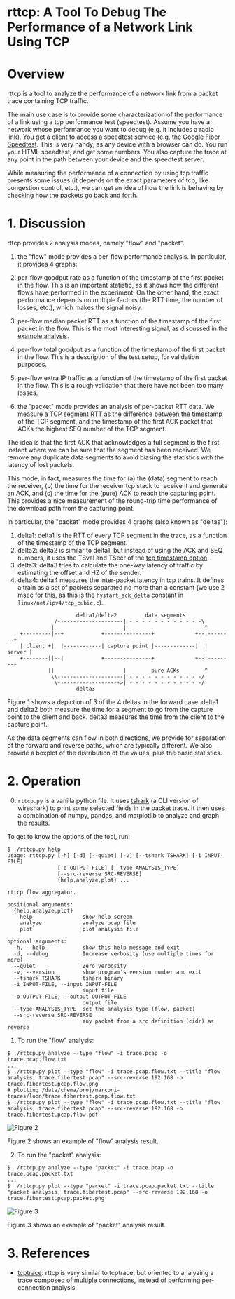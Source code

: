 # rttcp: A Tool To Debug The Performance of a Network Link Using TCP

# Overview

rttcp is a tool to analyze the performance of a network link from a packet
trace containing TCP traffic.

The main use case is to provide some characterization of the performance
of a link using a tcp performance test (speedtest). Assume you have a
network whose performance you want to debug (e.g. it includes a radio
link). You get a client to access a speedtest service (e.g. the
[Google Fiber Speedtest](http://speedtest.googlefiber.net/). This is
very handy, as any device with a browser can do. You run your HTML
speedtest, and get some numbers. You also capture the trace at any
point in the path between your device and the speedtest server.

While measuring the performance of a connection by using tcp traffic
presents some issues (it depends on the exact parameters of tcp, like
congestion control, etc.), we can get an idea of how the link is
behaving by checking how the packets go back and forth.


# 1. Discussion

rttcp provides 2 analysis modes, namely "flow" and "packet".

1. the "flow" mode provides a per-flow performance analysis. In
particular, it provides 4 graphs:

  1. per-flow goodput rate as a function of the timestamp of the first
     packet in the flow. This is an important statistic, as it shows
     how the different flows have performed in the experiment. On the
     other hand, the exact performance depends on multiple factors (the
     RTT time, the number of losses, etc.), which makes the signal noisy.
  2. per-flow median packet RTT as a function of the timestamp of
     the first packet in the flow. This is the most interesting signal,
     as discussed in the [example analysis](./example.analysis.md).
  3. per-flow total goodput as a function of the timestamp of the first
     packet in the flow. This is a description of the test setup, for
     validation purposes.
  4. per-flow extra IP traffic as a function of the timestamp of the first
     packet in the flow. This is a rough validation that there have not
     been too many losses.


2. the "packet" mode provides an analysis of per-packet RTT data. We
measure a TCP segment RTT as the difference between the timestamp of
the TCP segment, and the timestamp of the first ACK packet that ACKs
the highest SEQ number of the TCP segment.

The idea is that the first ACK that acknowledges a full segment is
the first instant where we can be sure that the segment has been
received. We remove any duplicate data segments to avoid biasing the
statistics with the latency of lost packets.

This mode, in fact, measures the time for (a) the (data) segment to
reach the receiver, (b) the time for the receiver tcp stack to receive
it and generate an ACK, and (c) the time for the (pure) ACK to reach
the capturing point. This provides a nice measurement of the
round-trip time performance of the download path from the capturing
point.

In particular, the "packet" mode provides 4 graphs (also known as
"deltas"):

  1. delta1: delta1 is the RTT of every TCP segment in the trace, as a
  function of the timestamp of the TCP segment.
  2. delta2: delta2 is similar to delta1, but instead of using the ACK
  and SEQ numbers, it uses the TSval and TSecr of the
  [tcp timestamp option](http://www.ietf.org/rfc/rfc1323.txt).
  3. delta3: delta3 tries to calculate the one-way latency of traffic
  by estimating the offset and HZ of the sender.
  4. delta4: delta4 measures the inter-packet latency in tcp trains.
  It defines a train as a set of packets separated no more than a
  constant (we use 2 msec for this, as this is the `hystart_ack_delta`
  constant in `linux/net/ipv4/tcp_cubic.c`).


```
                      delta1/delta2         data segments
               /---------------------| - - - - - - - - - - - -\
              |                      |                         ^
    +---------|--+            +---------------+             +--|--------+
    | client +|  |------------| capture point |-------------|  | server |
    +--------||--|            +---------------+             +--|--------+
             ||                      |        pure ACKs        ^
              \\---------------------| - - - - - - - - - - - -/
               \-------------------->| - - - - - - - - - - - -/
                      delta3
```

Figure 1 shows a depiction of 3 of the 4 deltas in the forward case.
delta1 and delta2 both measure the time for a segment to go from the
capture point to the client and back. delta3 measures the time from
the client to the capture point.


As the data segments can flow in both directions, we provide for
separation of the forward and reverse paths, which are typically
different. We also provide a boxplot of the distribution of the
values, plus the basic statistics.


# 2. Operation

0. `rttcp.py` is a vanilla python file. It uses
[tshark](https://www.wireshark.org/docs/wsug_html_chunked/AppToolstshark.html)
(a CLI version of wireshark) to print some selected fields in the
packet trace. It then uses a combination of numpy, pandas, and matplotlib
to analyze and graph the results.

To get to know the options of the tool, run:

```shell
$ ./rttcp.py help
usage: rttcp.py [-h] [-d] [--quiet] [-v] [--tshark TSHARK] [-i INPUT-FILE]
                [-o OUTPUT-FILE] [--type ANALYSIS_TYPE]
                [--src-reverse SRC-REVERSE]
                {help,analyze,plot} ...

rttcp flow aggregator.

positional arguments:
  {help,analyze,plot}
    help                show help screen
    analyze             analyze pcap file
    plot                plot analysis file

optional arguments:
  -h, --help            show this help message and exit
  -d, --debug           Increase verbosity (use multiple times for more)
  --quiet               Zero verbosity
  -v, --version         show program's version number and exit
  --tshark TSHARK       tshark binary
  -i INPUT-FILE, --input INPUT-FILE
                        input file
  -o OUTPUT-FILE, --output OUTPUT-FILE
                        output file
  --type ANALYSIS_TYPE  set the analysis type (flow, packet)
  --src-reverse SRC-REVERSE
                        any packet from a src definition (cidr) as reverse
```


1. To run the "flow" analysis:

```shell
$ ./rttcp.py analyze --type "flow" -i trace.pcap -o trace.pcap.flow.txt
...
$ ./rttcp.py plot --type "flow" -i trace.pcap.flow.txt --title "flow analysis, trace.fibertest.pcap" --src-reverse 192.168 -o trace.fibertest.pcap.flow.png
# plotting /data/chema/proj/marconi-traces/loon/trace.fibertest.pcap.flow.txt
$ ./rttcp.py plot --type "flow" -i trace.pcap.flow.txt --title "flow analysis, trace.fibertest.pcap" --src-reverse 192.168 -o trace.fibertest.pcap.flow.pdf
```

![Figure 2](example.flow.png)

Figure 2 shows an example of "flow" analysis result.


2. To run the "packet" analysis:

```shell
$ ./rttcp.py analyze --type "packet" -i trace.pcap -o trace.pcap.packet.txt
...
$ ./rttcp.py plot --type "packet" -i trace.pcap.packet.txt --title "packet analysis, trace.fibertest.pcap" --src-reverse 192.168 -o trace.fibertest.pcap.packet.png
```

![Figure 3](example.packet.png)

Figure 3 shows an example of "packet" analysis result.


# 3. References

* [tcptrace](http://www.tcptrace.org/): rttcp is very similar to tcptrace,
but oriented to analyzing a trace composed of multiple connections,
instead of performing per-connection analysis.

